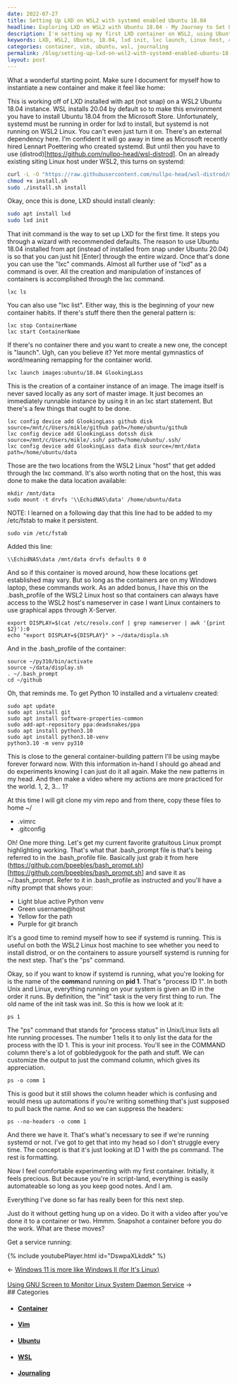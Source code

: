 ```yaml
---
date: 2022-07-27
title: Setting Up LXD on WSL2 with systemd enabled Ubuntu 18.04
headline: Exploring LXD on WSL2 with Ubuntu 18.04 - My Journey to Set Up My First Container
description: I'm setting up my first LXD container on WSL2, using Ubuntu 18.04. I've used lxd init and lxc launch to get the container running, and added two locations from the WSL2 Linux host to the container. I'm now preparing to start experimenting and need to make sure I have the right tools installed. I'm also learning how to check if systemd is running, and getting everything ready for my first container.
keywords: LXD, WSL2, Ubuntu, 18.04, lxd init, lxc launch, Linux host, container, /etc/fstab, python3.10, python3.10-venv, vim repo, .vimrc, .gitconfig, .bash_prompt, ps, process, ID 1
categories: container, vim, ubuntu, wsl, journaling
permalink: /blog/setting-up-lxd-on-wsl2-with-systemd-enabled-ubuntu-18-04/
layout: post
---
```



What a wonderful starting point. Make sure I document for myself how to
instantiate a new container and make it feel like home:

This is working off of LXD installed with apt (not snap) on a WSL2 Ubuntu 18.04
instance. WSL installs 20.04 by default so to make this environment you have to
install Ubuntu 18.04 from the Microsoft Store. Unfortunately, systemd must be
running in order for lxd to install, but systemd is not running on WSL2 Linux.
You can't even just turn it on. There's an external dependency here. I'm
confident it will go away in time as Microsoft recently hired Lennart
Poettering who created systemd. But until then you have to use
(distrod)[https://github.com/nullpo-head/wsl-distrod]. On an already
existing siting Linux host under WSL2, this turns on systemd:

```bash
curl -L -O "https://raw.githubusercontent.com/nullpo-head/wsl-distrod/main/install.sh"
chmod +x install.sh
sudo ./install.sh install
```

Okay, once this is done, LXD should install cleanly:

```bash
sudo apt install lxd
sudo lxd init
```

That init command is the way to set up LXD for the first time. It steps you
through a wizard with recommended defaults. The reason to use Ubuntu 18.04
installed from apt (instead of installed from snap under Ubuntu 20.04) is so
that you can just hit [Enter] through the entire wizard. Once that's done you
can use the "lxc" commands. Almost all further use of "lxd" as a command is
over. All the creation and manipulation of instances of containers is
accomplished through the lxc command.

    lxc ls

You can also use "lxc list". Either way, this is the beginning of your new
container habits. If there's stuff there then the general pattern is:

    lxc stop ContainerName
    lxc start ContainerName

If there's no container there and you want to create a new one, the concept is
"launch". Ugh, can you believe it? Yet more mental gymnastics of word/meaning
remapping for the container world.

    lxc launch images:ubuntu/18.04 GlookingLass

This is the creation of a container instance of an image. The image itself is
never saved locally as any sort of master image. It just becomes an immediately
runnable instance by using it in an lxc start statement. But there's a few
things that ought to be done.

    lxc config device add GlookingLass github disk source=/mnt/c/Users/mikle/github path=/home/ubuntu/github
    lxc config device add GlookingLass dotssh disk source=/mnt/c/Users/mikle/.ssh/ path=/home/ubuntu/.ssh/
    lxc config device add GlookingLass data disk source=/mnt/data path=/home/ubuntu/data

Those are the two locations from the WSL2 Linux "host" that get added through
the lxc command. It's also worth noting that on the host, this was done to make
the data location available:

    mkdir /mnt/data
    sudo mount -t drvfs '\\EchidNAS\data' /home/ubuntu/data

NOTE: I learned on a following day that this line had to be added to my
/etc/fstab to make it persistent.

    sudo vim /etc/fstab

Added this line:

    \\EchidNAS\data /mnt/data drvfs defaults 0 0

And so if this container is moved around, how these locations get established
may vary. But so long as the containers are on my Windows laptop, these
commands work. As an added bonus, I have this on the .bash_profile of the WSL2
Linux host so that containers can always have access to the WSL2 host's
nameserver in case I want Linux containers to use graphical apps through
X-Server.

    export DISPLAY=$(cat /etc/resolv.conf | grep nameserver | awk '{print $2}'):0
    echo "export DISPLAY=${DISPLAY}" > ~/data/displa.sh

And in the .bash_profile of the container:

    source ~/py310/bin/activate
    source ~/data/display.sh
    . ~/.bash_prompt
    cd ~/github

Oh, that reminds me. To get Python 10 installed and a virtualenv created:

    sudo apt update
    sudo apt install git
    sudo apt install software-properties-common
    sudo add-apt-repository ppa:deadsnakes/ppa
    sudo apt install python3.10
    sudo apt install python3.10-venv
    python3.10 -m venv py310

This is close to the general container-building pattern I'll be using maybe
forever forward now. With this information in-hand I should go ahead and do
experiments knowing I can just do it all again. Make the new patterns in my
head. And then make a video where my actions are more practiced for the world.
1, 2, 3... 1?

At this time I will git clone my vim repo and from there, copy these files to
home ~/

- .vimrc
- .gitconfig

Oh! One more thing. Let's get my current favorite gratuitous Linux prompt
highlighting working. That's what that .bash_prompt file is that's being
referred to in the .bash_profile file. Basically just grab it from here
(https://github.com/bpeebles/bash_prompt.sh)[https://github.com/bpeebles/bash_prompt.sh]
and save it as ~/.bash_prompt. Refer to it in .bash_profile as instructed and
you'll have a nifty prompt that shows your:

- Light blue active Python venv
- Green username@host
- Yellow for the path
- Purple for git branch

It's a good time to remind myself how to see if systemd is running. This is
useful on both the WSL2 Linux host machine to see whether you need to install
distrod, or on the containers to assure yourself systemd is running for the
next step. That's the "ps" command.

Okay, so if you want to know if systemd is running, what you're looking for is
the name of the **comm**and running on **pid 1**. That's "process ID 1". In
both Unix and Linux, everything running on your system is given an ID in the
order it runs. By definition, the "init" task is the very first thing to run.
The old name of the init task was init. So this is how we look at it:

    ps 1

The "ps" command that stands for "process status" in Unix/Linux lists all hte
running processes. The number 1 tells it to only list the data for the process
with the ID 1. This is your init process. You'll see in the COMMAND column
there's a lot of gobbledygook for the path and stuff. We can customize the
output to just the command column, which gives its appreciation.

    ps -o comm 1

This is good but it still shows the column header which is confusing and would
mess up automations if you're writing something that's just supposed to pull
back the name. And so we can suppress the headers:

    ps --no-headers -o comm 1

And there we have it. That's what's necessary to see if we're running systemd
or not. I've got to get that into my head so I don't struggle every time. The
concept is that it's just looking at ID 1 with the ps command. The rest is
formatting.

Now I feel comfortable experimenting with my first container. Initially, it
feels precious. But because you're in script-land, everything is easily
automateable so long as you keep good notes. And I am.

Everything I've done so far has really been for this next step.

Just do it without getting hung up on a video. Do it with a video after you've
done it to a container or two. Hmmm. Snapshot a container before you do the
work. What are these moves?

Get a service running:

{% include youtubePlayer.html id="DswpaXLkddk" %}

<div class="arrow-links"><div class="post-nav-prev"><span class="arrow">&larr;&nbsp;</span><a href="/blog/windows-11-is-more-like-windows-il-for-it-s-linux/">Windows 11 is more like Windows Il (for It's Linux)</a></div> &nbsp; <div class="post-nav-next"><a href="/blog/using-gnu-screen-to-monitor-linux-system-daemon-service/">Using GNU Screen to Monitor Linux System Daemon Service</a><span class="arrow">&nbsp;&rarr;</span></div></div>
## Categories

<ul>
<li><h4><a href='/container/'>Container</a></h4></li>
<li><h4><a href='/vim/'>Vim</a></h4></li>
<li><h4><a href='/ubuntu/'>Ubuntu</a></h4></li>
<li><h4><a href='/wsl/'>WSL</a></h4></li>
<li><h4><a href='/journaling/'>Journaling</a></h4></li></ul>